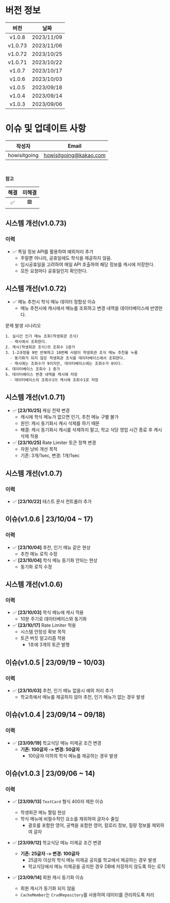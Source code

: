 # 버전 정보
|   버전    |     날짜     |
|:-------:|:----------:|
| v1.0.8  | 2023/11/09 |
| v1.0.73 | 2023/11/06 |
| v1.0.72 | 2023/10/25 |
| v1.0.71 | 2023/10/22 |
| v1.0.7  | 2023/10/17 |
| v1.0.6  | 2023/10/03 |
| v1.0.5  | 2023/09/18 |
| v1.0.4  | 2023/09/14 |
| v1.0.3  | 2023/09/06 |

# 이슈 및 업데이트 사항

|     작성자      |          Email         |
|:------------:|:----------------------:|
| howisitgoing | howisitgoing@kakao.com |

</br>


**참고**

| 해결 | 미해결 |
|:--:|:---:|
| ✅  |  🟩 |

## 시스템 개선(v1.0.73)
### 이력
* ✅ 특일 정보 API를 활용하여 예외처리 추가
  * 주말뿐 아니라, 공휴일에도 학식을 제공하지 않음.
  * 임시공휴일을 고려하여 매일 API 호출하여 해당 정보를 캐시에 저장한다.
  * 모든 요청마다 공휴일인지 확인한다.

## 시스템 개선(v1.0.72)
* ✅ 메뉴 추천시 학식 메뉴 데이터 정합성 이슈
  *  메뉴 추천시에 캐시에서 메뉴를 조회하고 변경 내역을 데이터베이스에 반영한다.

문제 발생 시나리오
```
1. 실시간 인기 메뉴 조회(학생회관 조식)
  - 캐시에서 조회한다.
2. 캐시(학생회관 조식)의 조회수 1증가
3. 1-2과정을 9번 반복하고 10번째 사람이 학생회관 조식 메뉴 추천을 누름
  - 동기화가 되지 않은 학생회관 조식을 데이터베이스에서 조회한다.
  - 캐시에는 조회수가 9이지만, 데이터베이스에는 조회수가 0이다.
4. 데이터베이스 조회수 1 증가
5. 데이터베이스 변경 내역을 캐시에 저장
  - 데이터베이스의 조회수1이 캐시에 조회수1로 저장
```

## 시스템 개선(v1.0.71)
* ✅ **[23/10/25]** 캐싱 전략 변경
  * 캐시에 학식 메뉴가 없으면 인기, 추천 메뉴 구별 불가
  * 원인: 캐시 동기화시 캐시 삭제를 하기 때문
  * 해결: 캐시 동기화시 캐시를 삭제하지 말고, 학교 식당 영업 시간 종료 후 캐시 삭제 적용
* ✅ **[23/10/25]** Rate Limiter 토큰 정책 변경
  * 자원 낭비 개선 목적
  * 기존: 3개/1sec, 변경: 1개/1sec

## 시스템 개선(v1.0.7)
### 이력
* ✅ **[23/10/22]** 테스트 문서 컨트롤러 추가

## 이슈(v1.0.6 | 23/10/04 ~ 17)
### 이력
* ✅ **[23/10/04]** 추천, 인기 메뉴 같은 현상
  * 추천 메뉴 로직 수정
* ✅ **[23/10/04]** 학식 메뉴 동기화 안되는 현상
  * 동기화 로직 수정

## 시스템 개선(v1.0.6)
### 이력
* ✅ **[23/10/03]** 학식 메뉴에 캐시 적용
  * 10분 주기로 데이터베이스와 동기화
* ✅ **[23/10/17]** Rate Limiter 적용
  * 시스템 안정성 확보 목적
  * 토큰 버킷 알고리즘 적용
    * 1초에 3개의 토큰 발행

## 이슈(v1.0.5 | 23/09/19 ~ 10/03)
### 이력
* ✅ **[23/10/03]** 추천, 인기 메뉴 없을시 예외 처리 추가
  * 학교측에서 메뉴를 제공하지 않아 추천, 인기 메뉴가 없는 경우 발생

## 이슈(v1.0.4 | 23/09/14 ~ 09/18)
### 이력
* ✅ **[23/09/19]** 학교식당 메뉴 미제공 조건 변경
  * **기존: 100글자 -> 변경: 50글자**
    * 100글자 이하의 학식 메뉴를 제공하는 경우 발생

## 이슈(v1.0.3 | 23/09/06 ~ 14)
### 이력
* ✅ **[23/09/13]** `TextCard` 형식 400자 제한 이슈
  * 학생회관 메뉴 짤림 현상
  * 학식 메뉴에 비필수적인 요소를 제외하여 글자수 줄임
    * 괄호를 포함한 영어, 공백을 포함한 영어, 칼로리 정보, 질량 정보를 제외하여 글자

* ✅ **[23/09/12]** 학교식당 메뉴 미제공 조건 변경
  * **기존: 25글자 -> 변경: 100글자**
    * 25글자 이상의 학식 메뉴 미제공 공지를 학교에서 제공하는 경우 발생
    * 학교식당에서 메뉴 미제공을 공지한 경우 DB에 저장하지 않도록 하는 로직

* ✅ **[23/09/14]** 회원 캐시 동기화 이슈
  * 회원 캐시가 동기화 되지 않음
  * `CacheMember`는 `CrudRepository`를 사용하여 데이터를 관리하도록 처리
